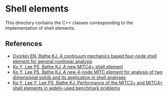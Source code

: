 # Shell elements

This directory contains the C++ classes corresponding to the implementation of 
shell elements.

## References

- [Dvorkin EN, Bathe KJ. A continuum mechanics based four-node shell element for general nonlinear analysis](https://www.emerald.com/insight/content/doi/10.1108/eb023562/full/html)
- [Ko Y, Lee PS, Bathe KJ. A new MITC4+ shell element](https://www.sciencedirect.com/science/article/abs/pii/S0045794916309464)
- [Ko Y, Lee PS, Bathe KJ. A new 4-node MITC element for analysis of two dimensional solids and its application in shell analyses](https://www.sciencedirect.com/science/article/abs/pii/S0045794917307757)
- [Ko Y, Lee Y, Lee PS, Bathe KJ. Performance of the MITC3+ and MITC4+ shell elements in widely-used benchmark problems](https://www.sciencedirect.com/science/article/abs/pii/S0045794917309550)
